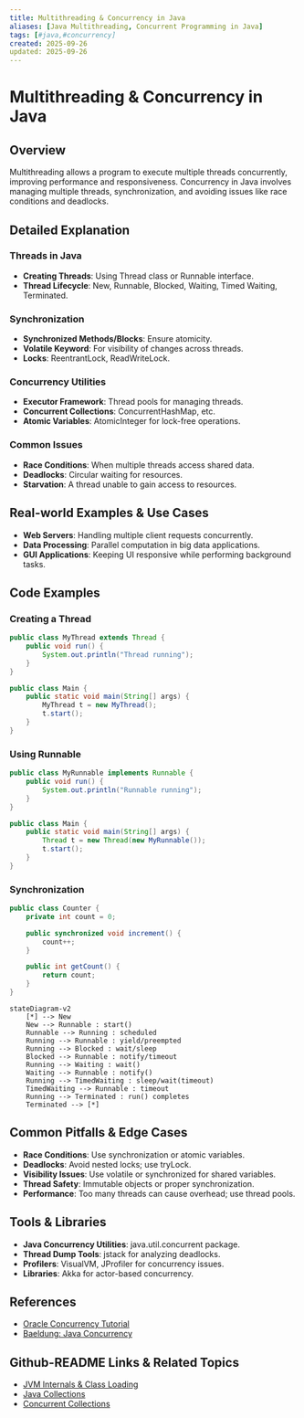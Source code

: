 ```yaml
---
title: Multithreading & Concurrency in Java
aliases: [Java Multithreading, Concurrent Programming in Java]
tags: [#java,#concurrency]
created: 2025-09-26
updated: 2025-09-26
---
```


# Multithreading & Concurrency in Java

## Overview

Multithreading allows a program to execute multiple threads concurrently, improving performance and responsiveness. Concurrency in Java involves managing multiple threads, synchronization, and avoiding issues like race conditions and deadlocks.

## Detailed Explanation

### Threads in Java

- **Creating Threads**: Using Thread class or Runnable interface.
- **Thread Lifecycle**: New, Runnable, Blocked, Waiting, Timed Waiting, Terminated.

### Synchronization

- **Synchronized Methods/Blocks**: Ensure atomicity.
- **Volatile Keyword**: For visibility of changes across threads.
- **Locks**: ReentrantLock, ReadWriteLock.

### Concurrency Utilities

- **Executor Framework**: Thread pools for managing threads.
- **Concurrent Collections**: ConcurrentHashMap, etc.
- **Atomic Variables**: AtomicInteger for lock-free operations.

### Common Issues

- **Race Conditions**: When multiple threads access shared data.
- **Deadlocks**: Circular waiting for resources.
- **Starvation**: A thread unable to gain access to resources.

## Real-world Examples & Use Cases

- **Web Servers**: Handling multiple client requests concurrently.
- **Data Processing**: Parallel computation in big data applications.
- **GUI Applications**: Keeping UI responsive while performing background tasks.

## Code Examples

### Creating a Thread

```java
public class MyThread extends Thread {
    public void run() {
        System.out.println("Thread running");
    }
}

public class Main {
    public static void main(String[] args) {
        MyThread t = new MyThread();
        t.start();
    }
}
```

### Using Runnable

```java
public class MyRunnable implements Runnable {
    public void run() {
        System.out.println("Runnable running");
    }
}

public class Main {
    public static void main(String[] args) {
        Thread t = new Thread(new MyRunnable());
        t.start();
    }
}
```

### Synchronization

```java
public class Counter {
    private int count = 0;

    public synchronized void increment() {
        count++;
    }

    public int getCount() {
        return count;
    }
}
```

```mermaid
stateDiagram-v2
    [*] --> New
    New --> Runnable : start()
    Runnable --> Running : scheduled
    Running --> Runnable : yield/preempted
    Running --> Blocked : wait/sleep
    Blocked --> Runnable : notify/timeout
    Running --> Waiting : wait()
    Waiting --> Runnable : notify()
    Running --> TimedWaiting : sleep/wait(timeout)
    TimedWaiting --> Runnable : timeout
    Running --> Terminated : run() completes
    Terminated --> [*]
```

## Common Pitfalls & Edge Cases

- **Race Conditions**: Use synchronization or atomic variables.
- **Deadlocks**: Avoid nested locks; use tryLock.
- **Visibility Issues**: Use volatile or synchronized for shared variables.
- **Thread Safety**: Immutable objects or proper synchronization.
- **Performance**: Too many threads can cause overhead; use thread pools.

## Tools & Libraries

- **Java Concurrency Utilities**: java.util.concurrent package.
- **Thread Dump Tools**: jstack for analyzing deadlocks.
- **Profilers**: VisualVM, JProfiler for concurrency issues.
- **Libraries**: Akka for actor-based concurrency.

## References

- [Oracle Concurrency Tutorial](https://docs.oracle.com/javase/tutorial/essential/concurrency/)
- [Baeldung: Java Concurrency](https://www.baeldung.com/java-concurrency)

## Github-README Links & Related Topics

- [JVM Internals & Class Loading](../jvm-internals-and-class-loading/README.md)
- [Java Collections](../java-collections/README.md)
- [Concurrent Collections](../concurrent-collections/README.md)
